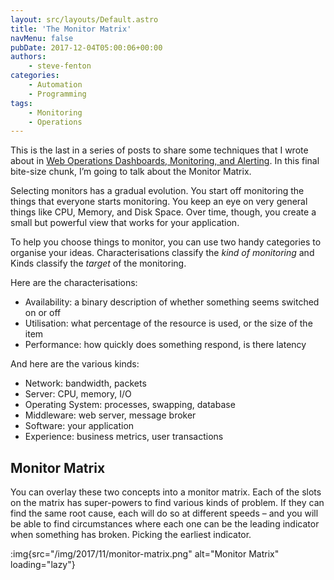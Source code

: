 ```yaml
---
layout: src/layouts/Default.astro
title: 'The Monitor Matrix'
navMenu: false
pubDate: 2017-12-04T05:00:06+00:00
authors:
    - steve-fenton
categories:
    - Automation
    - Programming
tags:
    - Monitoring
    - Operations
---
```


This is the last in a series of posts to share some techniques that I wrote about in [Web Operations Dashboards, Monitoring, and Alerting](/publications/web-ops-dashboards-monitoring-and-alerting/). In this final bite-size chunk, I’m going to talk about the Monitor Matrix.

Selecting monitors has a gradual evolution. You start off monitoring the things that everyone starts monitoring. You keep an eye on very general things like CPU, Memory, and Disk Space. Over time, though, you create a small but powerful view that works for your application.

To help you choose things to monitor, you can use two handy categories to organise your ideas. Characterisations classify the *kind of monitoring* and Kinds classify the *target* of the monitoring.

Here are the characterisations:

- Availability: a binary description of whether something seems switched on or off
- Utilisation: what percentage of the resource is used, or the size of the item
- Performance: how quickly does something respond, is there latency

And here are the various kinds:

- Network: bandwidth, packets
- Server: CPU, memory, I/O
- Operating System: processes, swapping, database
- Middleware: web server, message broker
- Software: your application
- Experience: business metrics, user transactions

## Monitor Matrix

You can overlay these two concepts into a monitor matrix. Each of the slots on the matrix has super-powers to find various kinds of problem. If they can find the same root cause, each will do so at different speeds – and you will be able to find circumstances where each one can be the leading indicator when something has broken. Picking the earliest indicator.

:img{src="/img/2017/11/monitor-matrix.png" alt="Monitor Matrix" loading="lazy"}
